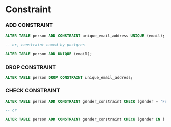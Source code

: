 # Constraint

### ADD CONSTRAINT

```sql
ALTER TABLE person ADD CONSTRAINT unique_email_address UNIQUE (email);

-- or, constraint named by postgres

ALTER TABLE person ADD UNIQUE (email);
```

### DROP CONSTRAINT

```sql
ALTER TABLE person DROP CONSTRAINT unique_email_address;
```

### CHECK CONSTRAINT

```sql
ALTER TABLE person ADD CONSTRAINT gender_constraint CHECK (gender = 'Female' OR gender = 'Male');

-- or

ALTER TABLE person ADD CONSTRAINT gender_constraint CHECK (gender IN ('Female', 'Male'));
```
